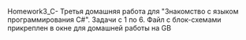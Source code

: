 Homework3_C- Третья домашняя работа для "Знакомство с языком программирования С#". Задачи с 1 по 6. 
Файл с блок-схемами прикреплен в окне для домашней работы на GB
